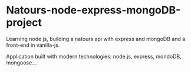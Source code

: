 # Natours-node-express-mongoDB-project

Learning node js, building a natours api with express and mongoDB and a front-end in vanilla-js.

Application built with modern technologies: node.js, express, mondoDB, mongoose...
